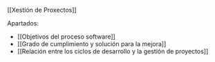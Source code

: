 [[Xestión de Proxectos]]

Apartados:
+ [[Objetivos del proceso software]]
+ [[Grado de cumplimiento y solución para la mejora]]
+ [[Relación entre los ciclos de desarrollo y la gestión de proyectos]]